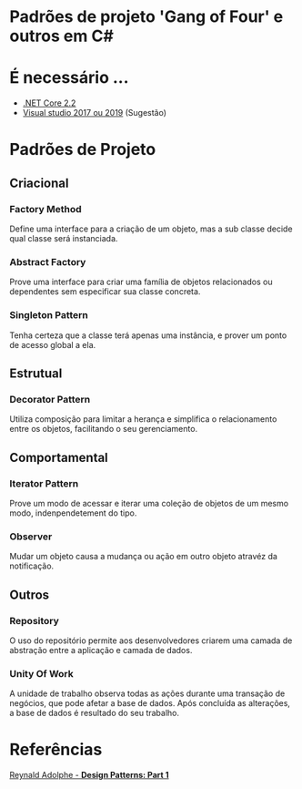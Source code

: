 # Padrões de projeto 'Gang of Four' e outros em C#

# É necessário ...
- [.NET Core 2.2](https://dotnet.microsoft.com/download/dotnet-core/2.2)
- [Visual studio 2017 ou 2019](https://visualstudio.microsoft.com/pt-br/) (Sugestão)
 
# Padrões de Projeto

## Criacional

### Factory Method

Define uma interface para a criação de um objeto, mas a sub classe decide qual classe será instanciada.

### Abstract Factory

Prove uma interface para criar uma família de objetos relacionados ou dependentes sem especificar sua classe concreta.

### Singleton Pattern

Tenha certeza que a classe terá apenas uma instância, e prover um ponto de acesso global a ela.

## Estrutual

### Decorator Pattern

Utiliza composição para limitar a herança e simplifica  o relacionamento entre os objetos, facilitando o seu gerenciamento.

## Comportamental

### Iterator Pattern

Prove um modo de acessar e iterar uma coleção de objetos de um mesmo modo, indenpendetement do tipo.

### Observer

Mudar um objeto causa a mudança ou ação em outro objeto atravéz da notificação.

## Outros

### Repository 

O uso do repositório permite aos desenvolvedores criarem uma camada de abstração entre a aplicação e camada de dados.

### Unity Of Work

A unidade de trabalho observa todas as ações durante uma transação de negócios, que pode afetar a base de dados.
Após concluída as alterações, a base de dados é resultado do seu trabalho.

# Referências

[Reynald Adolphe - **Design Patterns: Part 1**](https://www.linkedin.com/learning/c-sharp-design-patterns-part-1/next-steps)

